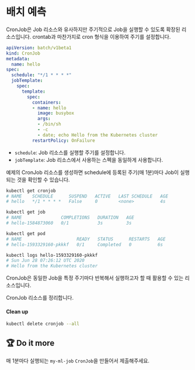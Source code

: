 # 배치 예측

CronJob은 Job 리소스와 유사하지만 주기적으로 Job을 실행할 수 있도록 확장된 리소스입니다. crontab과 마찬가지로 cron 형식을 이용하여 주기를 설정합니다.

```yaml
apiVersion: batch/v1beta1
kind: CronJob
metadata:
  name: hello
spec:
  schedule: "*/1 * * * *"
  jobTemplate:
    spec:
      template:
        spec:
          containers:
          - name: hello
            image: busybox
            args:
            - /bin/sh
            - -c
            - date; echo Hello from the Kubernetes cluster
          restartPolicy: OnFailure
```

- `schedule`: Job 리소스를 실행할 주기를 설정합니다.
- `jobTemplate`: Job 리소스에서 사용하는 스펙을 동일하게 사용합니다.

예제의 CronJob 리소스를 생성하면 schedule에 등록된 주기(매 1분)마다 Job이 실행되는 것을 확인할 수 있습니다.

```bash
kubectl get cronjob
# NAME    SCHEDULE      SUSPEND   ACTIVE   LAST SCHEDULE   AGE
# hello   */1 * * * *   False     0        <none>          4s

kubectl get job
# NAME               COMPLETIONS   DURATION   AGE
# hello-1584873060   0/1           3s         3s

kubectl get pod
# NAME                     READY   STATUS      RESTARTS   AGE
# hello-1593329160-pkkkf   0/1     Completed   0          6s

kubectl logs hello-1593329160-pkkkf
# Sun Jun 28 07:26:12 UTC 2020
# Hello from the Kubernetes cluster
```

CronJob은 동일한 Job을 특정 주기마다 반복해서 실행하고자 할 때 활용할 수 있는 리소스입니다.

CronJob 리소스를 정리합니다.

#### Clean up

```bash
kubectl delete cronjob --all
```

## :trophy: Do it more

매 1분마다 실행되는 `my-ml-job` `CronJob`을 만들어서 제출해주세요.

